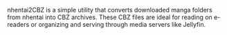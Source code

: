 nhentai2CBZ is a simple utility that converts downloaded manga folders from nhentai into CBZ archives. These CBZ files are ideal for reading on e-readers or organizing and serving through media servers like Jellyfin.
